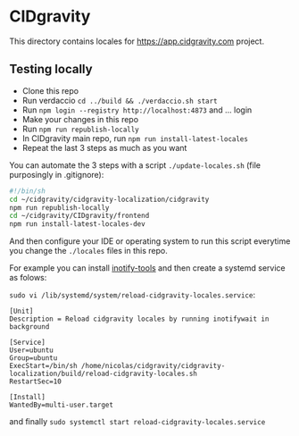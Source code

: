 # CIDgravity

This directory contains locales for https://app.cidgravity.com project.

## Testing locally

-   Clone this repo
-   Run verdaccio `cd ../build && ./verdaccio.sh start`
-   Run `npm login --registry http://localhost:4873` and ... login
-   Make your changes in this repo
-   Run `npm run republish-locally`
-   In CIDgravity main repo, run `npm run install-latest-locales`
-   Repeat the last 3 steps as much as you want

You can automate the 3 steps with a script `./update-locales.sh` (file purposingly in .gitignore):

```sh
#!/bin/sh
cd ~/cidgravity/cidgravity-localization/cidgravity
npm run republish-locally
cd ~/cidgravity/CIDgravity/frontend
npm run install-latest-locales-dev
```

And then configure your IDE or operating system to run this script everytime you change the `./locales` files in this repo.

For example you can install [inotify-tools](https://github.com/inotify-tools/inotify-tools/wiki#getting-inotify-tools) and then create a systemd service as folows:

`sudo vi /lib/systemd/system/reload-cidgravity-locales.service`:

```
[Unit]
Description = Reload cidgravity locales by running inotifywait in background

[Service]
User=ubuntu
Group=ubuntu
ExecStart=/bin/sh /home/nicolas/cidgravity/cidgravity-localization/build/reload-cidgravity-locales.sh
RestartSec=10

[Install]
WantedBy=multi-user.target
```

and finally `sudo systemctl start reload-cidgravity-locales.service`
